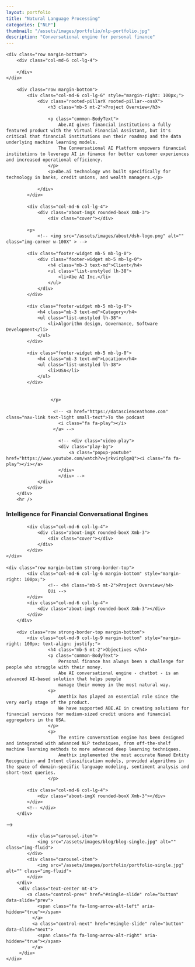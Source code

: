```yaml
---
layout: portfolio
title: "Natural Language Processing"
categories: ["NLP"]
thumbnail: "/assets/images/portfolio/nlp-portfolio.jpg"
description: "Conversational engine for personal finance"
---
```



<section class="container margin-bottom">

	<div class="row margin-bottom">
		<div class="col-md-6 col-lg-4">

		</div>
	</div>

		<div class="row margin-bottom">
			<div class="col-md-6 col-lg-6" style="margin-right: 100px;">
				<div class="rooted-pillarX rooted-pillar--ossX">
					<h3 class="mb-5 mt-2">Project Overview</h3>

					<p class="common-BodyText">
						Abe.AI gives financial institutions a fully featured product with the Virtual Financial Assistant, but it's critical that financial institutions own their roadmap and the data underlying machine learning models.
						The Conversational AI Platform empowers financial institutions to leverage AI in finance for better customer experiences and increased operational efficiency.
					</p>
					<p>Abe.ai technology was built specifically for technology in banks, credit unions, and wealth managers.</p>

				</div>
			</div>

			<div class="col-md-6 col-lg-4">
				<div class="about-imgX rounded-boxX Xmb-3">
					<div class="cover"></div>

			<p>
				<!-- <img src="/assets/images/about/dsh-logo.png" alt="" class="img-corner w-100X" > -->

			<div class="footer-widget mb-5 mb-lg-0">
				<div class="footer-widget mb-5 mb-lg-0">
					<h4 class="mb-3 text-md">Client</h4>
					<ul class="list-unstyled lh-38">
						<li>Abe AI Inc.</li>
					</ul>
				</div>
			</div>

			<div class="footer-widget mb-5 mb-lg-0">
				<h4 class="mb-3 text-md">Category</h4>
				<ul class="list-unstyled lh-38">
					<li>Algorithm design, Governance, Software Development</li>
				</ul>
			</div>

			<div class="footer-widget mb-5 mb-lg-0">
				<h4 class="mb-3 text-md">Location</h4>
				<ul class="list-unstyled lh-38">
					<li>USA</li>
				</ul>
			</div>


					 </p>

					  <!-- <a href="https://datascienceathome.com" class="nav-link text-light small-text">To the podcast
						<i class="fa fa-play"></i>
					  </a> -->

						<!-- <div class="video-play">
						<div class="play-bg">
							<a class="popup-youtube" href="https://www.youtube.com/watch?v=jrkvirglgaQ"><i class="fa fa-play"></i></a>
						</div>
						</div> -->
				</div>
			</div>
		</div>
		<hr />
</section>

<!-- About Start -->
<section class="container sectionX Xportfolio-2 margin-bottom">
	<div class="row margin-bottom">
			<div class="col-md-6 col-lg-6" style="margin-right: 100px;">
				<div class="rooted-pillarX rooted-pillar--ossX">
					<h3 class="mb-5 mt-2 text-uppercaseX">Intelligence for Financial Conversational Engines</h3>
				</div>
			</div>

			<div class="col-md-6 col-lg-4">
				<div class="about-imgX rounded-boxX Xmb-3">
					<div class="cover"></div>
				</div>
			</div>
	</div>

	<div class="row margin-bottom strong-border-top">
			<div class="col-md-6 col-lg-6 margin-bottom" style="margin-right: 100px;">
					<!-- <h4 class="mb-5 mt-2">Project Overview</h4>
					QUi -->
			</div>
			<div class="col-md-6 col-lg-4">
				<div class="about-imgX rounded-boxX Xmb-3"></div>
			</div>
		</div>

		<div class="row strong-border-top margin-bottom">
			<div class="col-md-9 col-lg-9 margin-bottom" style="margin-right: 100px; text-align: justify;">
					<h4 class="mb-5 mt-2">Objectives </h4>
					<p class="common-BodyText">
						Personal finance has always been a challenge for people who struggle with their money.
						Abe AI conversational engine - chatbot - is an advanced AI-based solution that helps people
						manage their money in the most natural way.
					<p>
						Amethix has played an essential role since the very early stage of the product.
						We have supported ABE.AI in creating solutions for financial services for medium-sized credit unions and financial aggregators in the USA.
					</p>
					<p>
						The entire conversation engine has been designed and integrated with advanced NLP techniques, from off-the-shelf machine learning methods to more advanced deep learning techniques.
						Amethix implemented the most accurate Named Entity Recognition and Intent classification models, provided algorithms in the space of domain-specific language modeling, sentiment analysis and short-text queries.
					</p>

			<div class="col-md-6 col-lg-4">
				<div class="about-imgX rounded-boxX Xmb-3"></div>
			</div>
			<!-- </div>
		</div>
</section> -->
<!-- About End -->





<div class="col-lg-12 mt-5">
	<div class="carousel slide" id="single-slide">
		<div class="carousel-inner">

			<div class="carousel-item">
				<img src="/assets/images/blog/blog-single.jpg" alt="" class="img-fluid">
			</div>
			<div class="carousel-item">
				<img src="/assets/images/portfolio/portfolio-single.jpg" alt="" class="img-fluid">
			</div>
		</div>
		 <div class="text-center mt-4">
		 	<a class="control-prev" href="#single-slide" role="button" data-slide="prev">
			    <span class="fa fa-long-arrow-alt-left" aria-hidden="true"></span>
			  </a>
			  <a class="control-next" href="#single-slide" role="button" data-slide="next">
			    <span class="fa fa-long-arrow-alt-right" aria-hidden="true"></span>
			  </a>
		 </div>
	</div>
</div>
